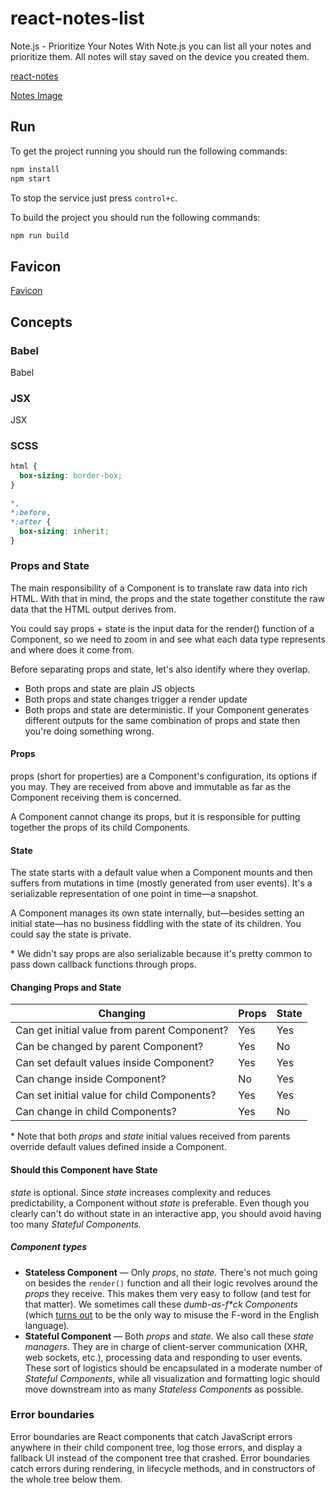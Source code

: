 # react-notes-list

Note.js - Prioritize Your Notes
With Note.js you can list all your notes and prioritize them. All notes will stay saved on the device you created them.

[react-notes](https://react-notes.netlify.com)

[Notes Image](https://react-notes.netlify.app/notes.129b31f5.png)

## Run

To get the project running you should run the following commands:

```bash
npm install
npm start
```

To stop the service just press `control+c`.

To build the project you should run the following commands:

```bash
npm run build
```

## Favicon

[Favicon](https://favicon.io/)

## Concepts

### Babel

Babel

### JSX

JSX

### SCSS

```css
html {
  box-sizing: border-box;
}

*,
*:before,
*:after {
  box-sizing: inherit;
}
```

### Props and State

The main responsibility of a Component is to translate raw data into rich HTML. With that in mind, the props and the state together constitute the raw data that the HTML output derives from.

You could say props + state is the input data for the render() function of a Component, so we need to zoom in and see what each data type represents and where does it come from.

Before separating props and state, let's also identify where they overlap.

- Both props and state are plain JS objects
- Both props and state changes trigger a render update
- Both props and state are deterministic. If your Component generates different outputs for the same combination of props and state then you're doing something wrong.

#### Props

props (short for properties) are a Component's configuration, its options if you may. They are received from above and immutable as far as the Component receiving them is concerned.

A Component cannot change its props, but it is responsible for putting together the props of its child Components.

#### State

The state starts with a default value when a Component mounts and then suffers from mutations in time (mostly generated from user events). It's a serializable representation of one point in time—a snapshot.

A Component manages its own state internally, but—besides setting an initial state—has no business fiddling with the state of its children. You could say the state is private.

\* We didn't say props are also serializable because it's pretty common to pass down callback functions through props.

#### Changing Props and State

| Changing                                     | Props | State |
| -------------------------------------------- | ----- | ----- |
| Can get initial value from parent Component? | Yes   | Yes   |
| Can be changed by parent Component?          | Yes   | No    |
| Can set default values inside Component?     | Yes   | Yes   |
| Can change inside Component?                 | No    | Yes   |
| Can set initial value for child Components?  | Yes   | Yes   |
| Can change in child Components?              | Yes   | No    |

\* Note that both _props_ and _state_ initial values received from parents override default values defined inside a Component.

#### Should this Component have State

_state_ is optional. Since _state_ increases complexity and reduces predictability, a Component without _state_ is preferable. Even though you clearly can't do without state in an interactive app, you should avoid having too many _Stateful Components._

##### Component types

- **Stateless Component** — Only _props_, no _state._ There's not much going on besides the `render()` function and all their logic revolves around the _props_ they receive. This makes them very easy to follow (and test for that matter). We sometimes call these _dumb-as-f\*ck Components_ (which [turns out](http://www.urbandictionary.com/define.php?term=dumb%20as%20fuck) to be the only way to misuse the F-word in the English language).
- **Stateful Component** — Both _props_ and _state._ We also call these _state managers_. They are in charge of client-server communication (XHR, web sockets, etc.), processing data and responding to user events. These sort of logistics should be encapsulated in a moderate number of _Stateful Components_, while all visualization and formatting logic should move downstream into as many _Stateless Components_ as possible.

### Error boundaries

Error boundaries are React components that catch JavaScript errors anywhere in their child component tree, log those errors, and display a fallback UI instead of the component tree that crashed. Error boundaries catch errors during rendering, in lifecycle methods, and in constructors of the whole tree below them.
